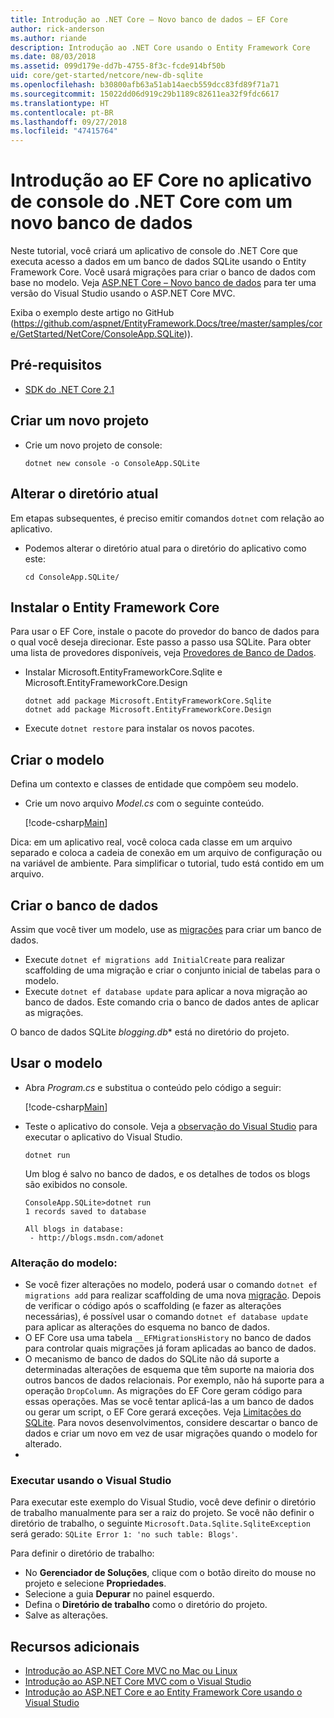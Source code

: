 ```yaml
---
title: Introdução ao .NET Core – Novo banco de dados – EF Core
author: rick-anderson
ms.author: riande
description: Introdução ao .NET Core usando o Entity Framework Core
ms.date: 08/03/2018
ms.assetid: 099d179e-dd7b-4755-8f3c-fcde914bf50b
uid: core/get-started/netcore/new-db-sqlite
ms.openlocfilehash: b30800afb63a51ab14aecb559dcc83fd89f71a71
ms.sourcegitcommit: 15022dd06d919c29b1189c82611ea32f9fdc6617
ms.translationtype: HT
ms.contentlocale: pt-BR
ms.lasthandoff: 09/27/2018
ms.locfileid: "47415764"
---
```

# <a name="getting-started-with-ef-core-on-net-core-console-app-with-a-new-database"></a>Introdução ao EF Core no aplicativo de console do .NET Core com um novo banco de dados

Neste tutorial, você criará um aplicativo de console do .NET Core que executa acesso a dados em um banco de dados SQLite usando o Entity Framework Core. Você usará migrações para criar o banco de dados com base no modelo. Veja [ASP.NET Core – Novo banco de dados](xref:core/get-started/aspnetcore/new-db) para ter uma versão do Visual Studio usando o ASP.NET Core MVC.

Exiba o exemplo deste artigo no GitHub (https://github.com/aspnet/EntityFramework.Docs/tree/master/samples/core/GetStarted/NetCore/ConsoleApp.SQLite)).

## <a name="prerequisites"></a>Pré-requisitos

* [SDK do .NET Core 2.1](https://www.microsoft.com/net/core)

## <a name="create-a-new-project"></a>Criar um novo projeto

* Crie um novo projeto de console:

  ``` Console
  dotnet new console -o ConsoleApp.SQLite
  ```
## <a name="change-the-current-directory"></a>Alterar o diretório atual 

Em etapas subsequentes, é preciso emitir comandos `dotnet` com relação ao aplicativo. 

* Podemos alterar o diretório atual para o diretório do aplicativo como este:

  ``` Console
  cd ConsoleApp.SQLite/
  ```
## <a name="install-entity-framework-core"></a>Instalar o Entity Framework Core

Para usar o EF Core, instale o pacote do provedor do banco de dados para o qual você deseja direcionar. Este passo a passo usa SQLite. Para obter uma lista de provedores disponíveis, veja [Provedores de Banco de Dados](../../providers/index.md).

* Instalar Microsoft.EntityFrameworkCore.Sqlite e Microsoft.EntityFrameworkCore.Design

  ```Console
  dotnet add package Microsoft.EntityFrameworkCore.Sqlite
  dotnet add package Microsoft.EntityFrameworkCore.Design
  ```

* Execute `dotnet restore` para instalar os novos pacotes.

## <a name="create-the-model"></a>Criar o modelo

Defina um contexto e classes de entidade que compõem seu modelo.

* Crie um novo arquivo *Model.cs* com o seguinte conteúdo.

  [!code-csharp[Main](../../../../samples/core/GetStarted/NetCore/ConsoleApp.SQLite/Model.cs)]

Dica: em um aplicativo real, você coloca cada classe em um arquivo separado e coloca a cadeia de conexão em um arquivo de configuração ou na variável de ambiente. Para simplificar o tutorial, tudo está contido em um arquivo.

## <a name="create-the-database"></a>Criar o banco de dados

Assim que você tiver um modelo, use as [migrações](https://docs.microsoft.com/aspnet/core/data/ef-mvc/migrations#introduction-to-migrations) para criar um banco de dados.

* Execute `dotnet ef migrations add InitialCreate` para realizar scaffolding de uma migração e criar o conjunto inicial de tabelas para o modelo.
* Execute `dotnet ef database update` para aplicar a nova migração ao banco de dados. Este comando cria o banco de dados antes de aplicar as migrações.

O banco de dados SQLite *blogging.db** está no diretório do projeto.

## <a name="use-the-model"></a>Usar o modelo

* Abra *Program.cs* e substitua o conteúdo pelo código a seguir:

  [!code-csharp[Main](../../../../samples/core/GetStarted/NetCore/ConsoleApp.SQLite/Program.cs)]

* Teste o aplicativo do console. Veja a [observação do Visual Studio](#vs) para executar o aplicativo do Visual Studio.

  `dotnet run`

  Um blog é salvo no banco de dados, e os detalhes de todos os blogs são exibidos no console.

  ```Console
  ConsoleApp.SQLite>dotnet run
  1 records saved to database

  All blogs in database:
   - http://blogs.msdn.com/adonet
  ```

### <a name="changing-the-model"></a>Alteração do modelo:

- Se você fizer alterações no modelo, poderá usar o comando `dotnet ef migrations add` para realizar scaffolding de uma nova [migração](https://docs.microsoft.com/aspnet/core/data/ef-mvc/migrations#introduction-to-migrations). Depois de verificar o código após o scaffolding (e fazer as alterações necessárias), é possível usar o comando `dotnet ef database update` para aplicar as alterações do esquema no banco de dados.
- O EF Core usa uma tabela `__EFMigrationsHistory` no banco de dados para controlar quais migrações já foram aplicadas ao banco de dados.
- O mecanismo de banco de dados do SQLite não dá suporte a determinadas alterações de esquema que têm suporte na maioria dos outros bancos de dados relacionais. Por exemplo, não há suporte para a operação `DropColumn`. As migrações do EF Core geram código para essas operações. Mas se você tentar aplicá-las a um banco de dados ou gerar um script, o EF Core gerará exceções. Veja [Limitações do SQLite](../../providers/sqlite/limitations.md). Para novos desenvolvimentos, considere descartar o banco de dados e criar um novo em vez de usar migrações quando o modelo for alterado.
- 

<a name="vs"></a>

### <a name="run-from-visual-studio"></a>Executar usando o Visual Studio

Para executar este exemplo do Visual Studio, você deve definir o diretório de trabalho manualmente para ser a raiz do projeto. Se você não definir o diretório de trabalho, o seguinte `Microsoft.Data.Sqlite.SqliteException` será gerado: `SQLite Error 1: 'no such table: Blogs'`.

Para definir o diretório de trabalho:

* No **Gerenciador de Soluções**, clique com o botão direito do mouse no projeto e selecione **Propriedades**.
* Selecione a guia **Depurar** no painel esquerdo.
* Defina o **Diretório de trabalho** como o diretório do projeto.
* Salve as alterações.

## <a name="additional-resources"></a>Recursos adicionais

* [Introdução ao ASP.NET Core MVC no Mac ou Linux](https://docs.microsoft.com/aspnet/core/tutorials/first-mvc-app-xplat/index)
* [Introdução ao ASP.NET Core MVC com o Visual Studio](https://docs.microsoft.com/aspnet/core/tutorials/first-mvc-app/index)
* [Introdução ao ASP.NET Core e ao Entity Framework Core usando o Visual Studio](https://docs.microsoft.com/aspnet/core/data/ef-mvc/index)
